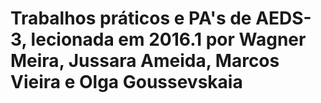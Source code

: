 # Trabalhos práticos e PA's de AEDS-3, lecionada em 2016.1 por Wagner Meira, Jussara Ameida, Marcos Vieira e Olga Goussevskaia
